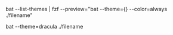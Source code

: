bat --list-themes | fzf --preview="bat --theme={} --color=always ./filename"

bat --theme=dracula ./filename
